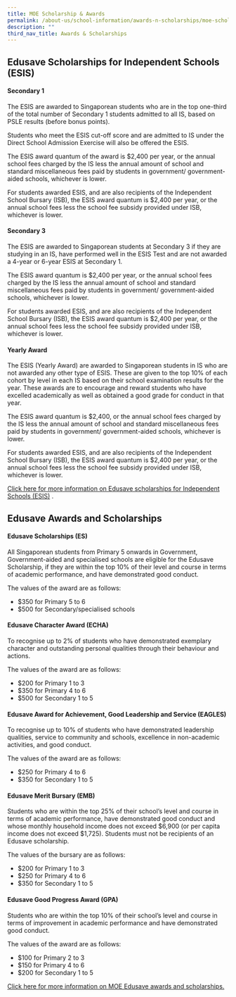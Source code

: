```yaml
---
title: MOE Scholarship & Awards
permalink: /about-us/school-information/awards-n-scholarships/moe-scholarships-n-awards/
description: ""
third_nav_title: Awards & Scholarships
---
```


## Edusave Scholarships for Independent Schools (ESIS)


#### Secondary 1

The ESIS are awarded to Singaporean students who are in the top one-third of the total number of Secondary 1 students admitted to all IS, based on PSLE results (before bonus points).

Students who meet the ESIS cut-off score and are admitted to IS under the Direct School Admission Exercise will also be offered the ESIS.

The ESIS award quantum of the award is $2,400 per year, or the annual school fees charged by the IS less the annual amount of school and standard miscellaneous fees paid by students in government/ government-aided schools, whichever is lower.

For students awarded ESIS, and are also recipients of the Independent School Bursary (ISB), the ESIS award quantum is $2,400 per year, or the annual school fees less the school fee subsidy provided under ISB, whichever is lower.

  

#### Secondary 3

The ESIS are awarded to Singaporean students at Secondary 3 if they are studying in an IS, have performed well in the ESIS Test and are not awarded a 4-year or 6-year ESIS at Secondary 1.

The ESIS award quantum is $2,400 per year, or the annual school fees charged by the IS less the annual amount of school and standard miscellaneous fees paid by students in government/ government-aided schools, whichever is lower.

For students awarded ESIS, and are also recipients of the Independent School Bursary (ISB), the ESIS award quantum is $2,400 per year, or the annual school fees less the school fee subsidy provided under ISB, whichever is lower.

  

#### Yearly Award

The ESIS (Yearly Award) are awarded to Singaporean students in IS who are not awarded any other type of ESIS. These are given to the top 10% of each cohort by level in each IS based on their school examination results for the year. These awards are to encourage and reward students who have excelled academically as well as obtained a good grade for conduct in that year.

The ESIS award quantum is $2,400, or the annual school fees charged by the IS less the annual amount of school and standard miscellaneous fees paid by students in government/ government-aided schools, whichever is lower.

For students awarded ESIS, and are also recipients of the Independent School Bursary (ISB), the ESIS award quantum is $2,400 per year, or the annual school fees less the school fee subsidy provided under ISB, whichever is lower.

[Click here for more information on Edusave scholarships for Independent Schools (ESIS)](https://www.moe.gov.sg/financial-matters/awards-scholarships/edusave-scholarships-independent) .  

## Edusave Awards and Scholarships

  

#### Edusave Scholarships (ES) 

All Singaporean students from Primary 5 onwards in Government, Government-aided and specialised schools are eligible for the Edusave Scholarship, if they are within the top 10% of their level and course in terms of academic performance, and have demonstrated good conduct. 

The values of the award are as follows:

*   $350 for Primary 5 to 6
*   $500 for Secondary/specialised schools

#### Edusave Character Award (ECHA) 

To recognise up to 2% of students who have demonstrated exemplary character and outstanding personal qualities through their behaviour and actions.

The values of the award are as follows:

*   $200 for Primary 1 to 3
*   $350 for Primary 4 to 6
*   $500 for Secondary 1 to 5

#### Edusave Award for Achievement, Good Leadership and Service (EAGLES)

To recognise up to 10% of students who have demonstrated leadership qualities, service to community and schools, excellence in non-academic activities, and good conduct.

The values of the award are as follows:

*   $250 for Primary 4 to 6
*   $350 for Secondary 1 to 5

#### Edusave Merit Bursary (EMB)

Students who are within the top 25% of their school’s level and course in terms of academic performance, have demonstrated good conduct and whose monthly household income does not exceed $6,900 (or per capita income does not exceed $1,725). Students must not be recipients of an Edusave scholarship.

The values of the bursary are as follows:

*   $200 for Primary 1 to 3
*   $250 for Primary 4 to 6
*   $350 for Secondary 1 to 5

#### Edusave Good Progress Award (GPA)

Students who are within the top 10% of their school’s level and course in terms of improvement in academic performance and have demonstrated good conduct.

The values of the award are as follows:

*   $100 for Primary 2 to 3
*   $150 for Primary 4 to 6
*   $200 for Secondary 1 to 5


[Click here for more information on MOE Edusave awards and scholarships.](https://www.moe.gov.sg/financial-matters/awards-scholarships/edusave-awards)
